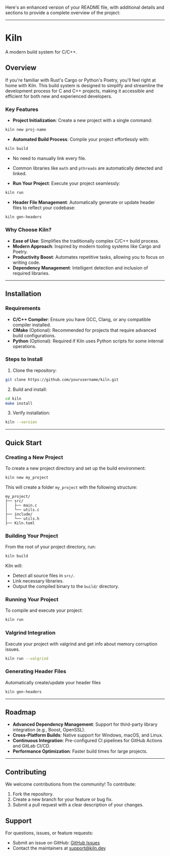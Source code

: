 Here's an enhanced version of your README file, with additional details and sections to provide a complete overview of the project:

---

# Kiln
A modern build system for C/C++.

## Overview
If you're familiar with Rust's Cargo or Python's Poetry, you'll feel right at home with Kiln. This build system is designed to simplify and streamline the development process for C and C++ projects, making it accessible and efficient for both new and experienced developers.

### Key Features
- **Project Initialization**: Create a new project with a single command:
```bash
kiln new proj-name
```
- **Automated Build Process**: Compile your project effortlessly with:
```bash
kiln build
```
- No need to manually link every file.
- Common libraries like `math` and `pthreads` are automatically detected and linked.

- **Run Your Project**: Execute your project seamlessly:
```bash
kiln run
```

- **Header File Management**: Automatically generate or update header files to reflect your codebase:
```bash
kiln gen-headers
```

### Why Choose Kiln?
- **Ease of Use**: Simplifies the traditionally complex C/C++ build process.
- **Modern Approach**: Inspired by modern tooling systems like Cargo and Poetry.
- **Productivity Boost**: Automates repetitive tasks, allowing you to focus on writing code.
- **Dependency Management**: Intelligent detection and inclusion of required libraries.

---

## Installation
### Requirements
- **C/C++ Compiler**: Ensure you have GCC, Clang, or any compatible compiler installed.
- **CMake** (Optional): Recommended for projects that require advanced build configurations.
- **Python** (Optional): Required if Kiln uses Python scripts for some internal operations.

### Steps to Install
1. Clone the repository:
```bash
git clone https://github.com/yourusername/kiln.git
```
2. Build and install:
```bash
cd kiln
make install
```
3. Verify installation:
```bash
kiln --version
```

---

## Quick Start
### Creating a New Project
To create a new project directory and set up the build environment:
```bash
kiln new my_project
```
This will create a folder `my_project` with the following structure:
```
my_project/
├── src/
│   ├── main.c
│   └── utils.c
├── include/
│   └── utils.h
├── Kiln.toml
```

### Building Your Project
From the root of your project directory, run:
```bash
kiln build
```
Kiln will:
- Detect all source files in `src/`.
- Link necessary libraries.
- Output the compiled binary to the `build/` directory.

### Running Your Project
To compile and execute your project:
```bash
kiln run
```

### Valgrind Integration
Execute your project with valgrind and get info about memory corruption issues. 
```bash
kiln run --valgrind
```

### Generating Header Files
Automatically create/update your header files
```bash
kiln gen-headers
```

---

## Roadmap
- **Advanced Dependency Management**: Support for third-party library integration (e.g., Boost, OpenSSL).
- **Cross-Platform Builds**: Native support for Windows, macOS, and Linux.
- **Continuous Integration**: Pre-configured CI pipelines for GitHub Actions and GitLab CI/CD.
- **Performance Optimization**: Faster build times for large projects.

---

## Contributing
We welcome contributions from the community! To contribute:
1. Fork the repository.
2. Create a new branch for your feature or bug fix.
3. Submit a pull request with a clear description of your changes.


## Support
For questions, issues, or feature requests:
- Submit an issue on GitHub: [GitHub Issues](https://github.com/yourusername/kiln/issues)
- Contact the maintainers at support@kiln.dev
